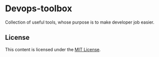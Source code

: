 
# Devops-toolbox

Collection of useful tools, whose purpose is to make developer job easier.

## License

This content is licensed under the [MIT License](https://opensource.org/licenses/MIT).
